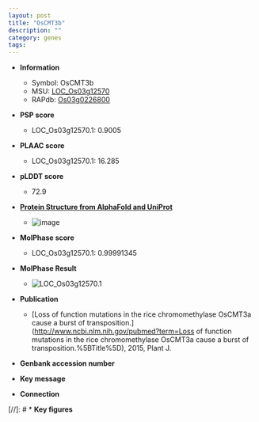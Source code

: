 ```yaml
---
layout: post
title: "OsCMT3b"
description: ""
category: genes
tags: 
---
```


* **Information**  
    + Symbol: OsCMT3b  
    + MSU: [LOC_Os03g12570](http://rice.plantbiology.msu.edu/cgi-bin/ORF_infopage.cgi?orf=LOC_Os03g12570)  
    + RAPdb: [Os03g0226800](http://rapdb.dna.affrc.go.jp/viewer/gbrowse_details/irgsp1?name=Os03g0226800)  

* **PSP score**  
    + LOC_Os03g12570.1: 0.9005 

* **PLAAC score**  
    + LOC_Os03g12570.1: 16.285 

* **pLDDT score**
    + 72.9

* **[Protein Structure from AlphaFold and UniProt](https://www.uniprot.org/uniprotkb/A0A0P0VUY4/entry#structure)**
    + ![image](https://ricepsp.github.io/images/A/AF-A0A0P0VUY4-F1.png)

* **MolPhase score**
    + LOC_Os03g12570.1: 0.99991345

* **MolPhase Result**
    + ![LOC_Os03g12570.1](https://304243504.github.io/Pictures/LOC_Os03g/LOC_Os03g12570.1.png)

* **Publication**  
    + [Loss of function mutations in the rice chromomethylase OsCMT3a cause a burst of transposition.](http://www.ncbi.nlm.nih.gov/pubmed?term=Loss of function mutations in the rice chromomethylase OsCMT3a cause a burst of transposition.%5BTitle%5D), 2015, Plant J.

* **Genbank accession number**  

* **Key message**  

* **Connection**  

[//]: # * **Key figures**  


